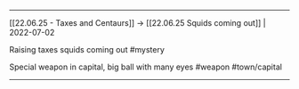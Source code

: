 ***

[[22.06.25 - Taxes and Centaurs]] -> [[22.06.25 Squids coming out]] | 2022-07-02

Raising taxes squids coming out 
#mystery

Special weapon in capital, big ball with many eyes
#weapon #town/capital 
***